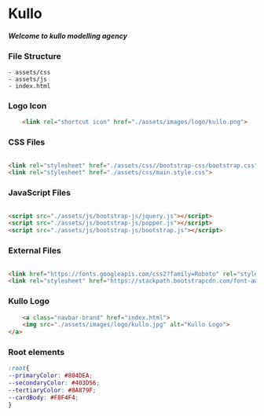 # Kullo
#### _Welcome to kullo modelling agency_

#### 
#### 
#### 

### File Structure

```file structure
- assets/css
- assets/js
- index.html
```

### 


### Logo Icon

```html
    <link rel="shortcut icon" href="./assets/images/logo/kullo.png">
```


### CSS Files

```html

<link rel="stylesheet" href="./assets/css//bootstrap-css/bootstrap.css">
<link rel="stylesheet" href="./assets/css/main.style.css">

```


### JavaScript Files

```html

<script src="./assets/js/bootstrap-js/jquery.js"></script>
<script src="./assets/js/bootstrap-js/popper.js"></script>
<script src="./assets/js/bootstrap-js/bootstrap.js"></script>

```


### External Files

```html

<link href="https://fonts.googleapis.com/css2?family=Roboto" rel="stylesheet">
<link rel="stylesheet" href="https://stackpath.bootstrapcdn.com/font-awesome/4.7.0/css/font-awesome.min.css">

```


### Kullo Logo

```html
    <a class="navbar-brand" href="index.html">
    <img src="./assets/images/logo/kullo.jpg" alt="Kullo Logo">
</a>
```


### Root elements

```css
:root{
--primaryColor: #804DEA;
--secondaryColor: #403D56;
--tertiaryColor: #8A879F;
--cardBody: #F8F4F4;
}

```